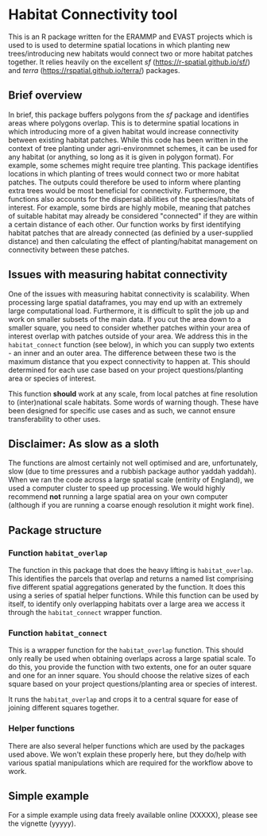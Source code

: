 # Habitat Connectivity tool

This is an R package written for the ERAMMP and EVAST projects which is used to is used to determine spatial locations in which planting new trees/introducing new habitats would connect two or more habitat patches together. It relies heavily on the excellent _sf_ (https://r-spatial.github.io/sf/) and _terra_ (https://rspatial.github.io/terra/) packages. 

## Brief overview

In brief, this package buffers polygons from the _sf_ package and identifies areas where polygons overlap. This is to determine spatial locations in which introducing more of a given habitat would increase connectivity between existing habitat patches. While this code has been written in the context of tree planting under agri-environmnet schemes, it can be used for any habitat (or anything, so long as it is given in polygon format). For example, some schemes might require tree planting. This package identifies locations in which planting of trees would connect two or more habitat patches. The outputs could therefore be used to inform where planting extra trees would be most beneficial for connectivity. Furthermore, the functions also accounts for the dispersal abilities of the species/habitats of interest. For example, some birds are highly mobile, meaning that patches of suitable habitat may already be considered "connected" if they are within a certain distance of each other. Our function works by first identifying habitat patches that are already connected (as definied by a user-supplied distance) and then calculating the effect of planting/habitat management on connectivity between these patches.

## Issues with measuring habitat connectivity

One of the issues with measuring habitat connectivity is scalability. When processing large spatial dataframes, you may end up with an extremely large computational load. Furthermore, it is difficult to split the job up and work on smaller subsets of the main data. If you cut the area down to a smaller square, you need to consider whether patches within your area of interest overlap with patches outside of your area. We address this in the `habitat_connect` function (see below), in which you can supply two extents - an inner and an outer area. The difference between these two is the maximum distance that you expect connectivity to happen at. This should determined for each use case based on your project questions/planting area or species of interest.

This function **should** work at any scale, from local patches at fine resolution to (inter)national scale habitats. Some words of warning though. These have been designed for specific use cases and as such, we cannot ensure transferability to other uses.

## Disclaimer: As slow as a sloth 

The functions are almost certainly not well optimised and are, unfortunately, slow (due to time pressures and a rubbish package author yaddah yaddah). When we ran the code across a large spatial scale (entirity of England), we used a computer cluster to speed up processing. We would highly recommend **not** running a large spatial area on your own computer (although if you are running a coarse enough resolution it might work fine).

## Package structure

### Function `habitat_overlap`

The function in this package that does the heavy lifting is `habitat_overlap`. This identifies the parcels that overlap and returns a named list comprising five different spatial aggregations generated by the function. It does this using a series of spatial helper functions. While this function can be used by itself, to identify only overlapping habitats over a large area we access it through the `habitat_connect` wrapper function.

### Function `habitat_connect`

This is a wrapper function for the `habitat_overlap` function. This should only really be used when obtaining overlaps across a large spatial scale. To do this, you provide the function with two extents, one for an outer square and one for an inner square. You should choose the relative sizes of each square based on your project questions/planting area or species of interest.  

It runs the `habitat_overlap` and crops it to a central square for ease of joining different squares together.

### Helper functions

There are also several helper functions which are used by the packages used above. We won't explain these properly here, but they do/help with various spatial manipulations which are required for the workflow above to work.

## Simple example

For a simple example using data freely available online (XXXXX), please see the vignette (yyyyy). 


